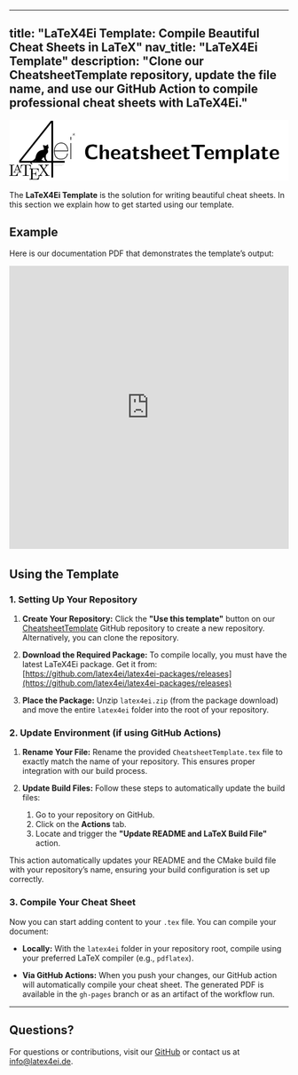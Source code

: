 ______________________________________________________________________

## title: "LaTeX4Ei Template: Compile Beautiful Cheat Sheets in LaTeX" nav_title: "LaTeX4Ei Template" description: "Clone our CheatsheetTemplate repository, update the file name, and use our GitHub Action to compile professional cheat sheets with LaTeX4Ei."

![CheatsheetTemplate](/img/CheatsheetTemplate.png)

The **LaTeX4Ei Template** is the solution for writing beautiful cheat sheets. In this section we explain how to get started using our template.

## Example

Here is our documentation PDF that demonstrates the template’s output:

<iframe src="https://latex4ei.github.io/latex4ei-packages/LaTeX4EI-Template-Documentation.pdf" style="width: 100%; height: 510px; aspect-ratio: 297 / 210;"
  frameborder="0">
  This browser does not support PDFs. Please download the PDF <a href="https://latex4ei.github.io/latex4ei-packages/LaTeX4EI-Template-Documentation.pdf">here</a>.
</iframe>

## Using the Template

### 1. Setting Up Your Repository

1. **Create Your Repository:**
   Click the **"Use this template"** button on our [CheatsheetTemplate](https://github.com/latex4ei/CheatsheetTemplate) GitHub repository to create a new repository. Alternatively, you can clone the repository.

1. **Download the Required Package:**
   To compile locally, you must have the latest LaTeX4Ei package. Get it from:
   [https://github.com/latex4ei/latex4ei-packages/releases](https://github.com/latex4ei/latex4ei-packages/releases)

1. **Place the Package:**
   Unzip `latex4ei.zip` (from the package download) and move the entire `latex4ei` folder into the root of your repository.

### 2. Update Environment (if using GitHub Actions)

1. **Rename Your File:**  Rename the provided `CheatsheetTemplate.tex` file to exactly match the name of your repository. This ensures proper integration with our build process.

1. **Update Build Files:**
   Follow these steps to automatically update the build files:

   1. Go to your repository on GitHub.
   1. Click on the **Actions** tab.
   1. Locate and trigger the **"Update README and LaTeX Build File"** action.

This action automatically updates your README and the CMake build file with your repository’s name, ensuring your build configuration is set up correctly.

### 3. Compile Your Cheat Sheet

Now you can start adding content to your `.tex` file. You can compile your document:

- **Locally:** With the `latex4ei` folder in your repository root, compile using your preferred LaTeX compiler (e.g., `pdflatex`).

- **Via GitHub Actions:** When you push your changes, our GitHub action will automatically compile your cheat sheet. The generated PDF is available in the `gh-pages` branch or as an artifact of the workflow run.

______________________________________________________________________

## Questions?

For questions or contributions, visit our [GitHub](https://github.com/latex4ei) or contact us at [info@latex4ei.de](mailto:info@latex4ei.de).
